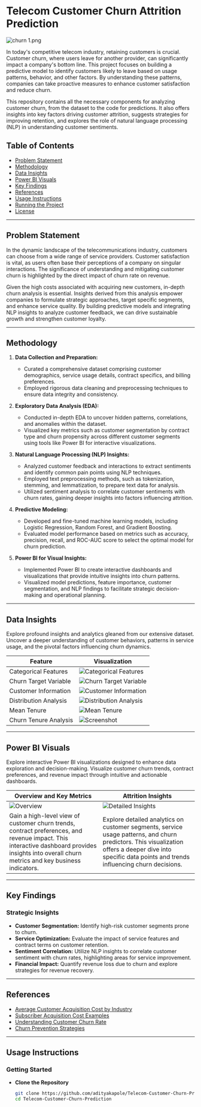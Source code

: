 # Telecom Customer Churn Attrition Prediction

![churn 1.png](https://miro.medium.com/v2/resize:fit:1024/1*TgciopaOk-C8fwtPmmet3w.png)

In today's competitive telecom industry, retaining customers is crucial. Customer churn, where users leave for another provider, can significantly impact a company's bottom line. This project focuses on building a predictive model to identify customers likely to leave based on usage patterns, behavior, and other factors. By understanding these patterns, companies can take proactive measures to enhance customer satisfaction and reduce churn.

This repository contains all the necessary components for analyzing customer churn, from the dataset to the code for predictions. It also offers insights into key factors driving customer attrition, suggests strategies for improving retention, and explores the role of natural language processing (NLP) in understanding customer sentiments.

## Table of Contents
- [Problem Statement](#problem-statement)
- [Methodology](#methodology)
- [Data Insights](#data-insights)
- [Power BI Visuals](#power-bi-visuals)
- [Key Findings](#key-findings)
- [References](#references)
- [Usage Instructions](#usage-instructions)
- [Running the Project](#running-the-project)
- [License](#license)

---

## Problem Statement

In the dynamic landscape of the telecommunications industry, customers can choose from a wide range of service providers. Customer satisfaction is vital, as users often base their perceptions of a company on singular interactions. The significance of understanding and mitigating customer churn is highlighted by the direct impact of churn rate on revenue. 

Given the high costs associated with acquiring new customers, in-depth churn analysis is essential. Insights derived from this analysis empower companies to formulate strategic approaches, target specific segments, and enhance service quality. By building predictive models and integrating NLP insights to analyze customer feedback, we can drive sustainable growth and strengthen customer loyalty.

---

## Methodology

1. **Data Collection and Preparation:**
   - Curated a comprehensive dataset comprising customer demographics, service usage details, contract specifics, and billing preferences.
   - Employed rigorous data cleaning and preprocessing techniques to ensure data integrity and consistency.

2. **Exploratory Data Analysis (EDA):**
   - Conducted in-depth EDA to uncover hidden patterns, correlations, and anomalies within the dataset.
   - Visualized key metrics such as customer segmentation by contract type and churn propensity across different customer segments using tools like Power BI for interactive visualizations.

3. **Natural Language Processing (NLP) Insights:**
   - Analyzed customer feedback and interactions to extract sentiments and identify common pain points using NLP techniques.
   - Employed text preprocessing methods, such as tokenization, stemming, and lemmatization, to prepare text data for analysis.
   - Utilized sentiment analysis to correlate customer sentiments with churn rates, gaining deeper insights into factors influencing attrition.

4. **Predictive Modeling:**
   - Developed and fine-tuned machine learning models, including Logistic Regression, Random Forest, and Gradient Boosting.
   - Evaluated model performance based on metrics such as accuracy, precision, recall, and ROC-AUC score to select the optimal model for churn prediction.

5. **Power BI for Visual Insights:**
   - Implemented Power BI to create interactive dashboards and visualizations that provide intuitive insights into churn patterns.
   - Visualized model predictions, feature importance, customer segmentation, and NLP findings to facilitate strategic decision-making and operational planning.

---

## Data Insights

Explore profound insights and analytics gleaned from our extensive dataset. Uncover a deeper understanding of customer behaviors, patterns in service usage, and the pivotal factors influencing churn dynamics.

| Feature                                      | Visualization                                                                                       |
|----------------------------------------------|-----------------------------------------------------------------------------------------------------|
| Categorical Features                         | ![Categorical Features](https://github.com/virajbhutada/Telecom-Customer-Churn-Prediction/assets/143819712/ce2e270e-2118-41b5-8207-1fccd2e98982)   |
| Churn Target Variable                        | ![Churn Target Variable](https://github.com/virajbhutada/Telecom-Customer-Churn-Prediction/assets/143819712/681e2805-d61e-4d56-be55-fa0495a5bfd5)  |
| Customer Information                         | ![Customer Information](https://github.com/virajbhutada/Telecom-Customer-Churn-Prediction/assets/143819712/234d902f-f514-4d2f-b28a-6d5813c67909)   |
| Distribution Analysis                        | ![Distribution Analysis](https://github.com/virajbhutada/Telecom-Customer-Churn-Prediction/assets/143819712/e72dbd50-9c94-4c44-bf89-1b3baa090a64)   |
| Mean Tenure                                  | ![Mean Tenure](https://github.com/virajbhutada/Telecom-Customer-Churn-Prediction/assets/143819712/0f8feb7e-d723-4061-beb6-62275d6a54b9)         |
| Churn Tenure Analysis                        | ![Screenshot](https://github.com/virajbhutada/Telecom-Customer-Churn-Prediction/assets/143819712/5942dbb4-47c7-467e-a075-14dc47ca7572)          |

---

## Power BI Visuals

Explore interactive Power BI visualizations designed to enhance data exploration and decision-making. Visualize customer churn trends, contract preferences, and revenue impact through intuitive and actionable dashboards.

| Overview and Key Metrics | Attrition Insights |
|---------------|-------------|
| ![Overview](https://github.com/virajbhutada/Telecom-Customer-Churn-Prediction/assets/143819712/18855f1b-fefe-4317-bede-fb8219d67e9f) | ![Detailed Insights](https://github.com/virajbhutada/Telecom-Customer-Churn-Prediction/assets/143819712/7c068b03-4cdb-4659-b3e3-c15dc481cd59) |
| Gain a high-level view of customer churn trends, contract preferences, and revenue impact. This interactive dashboard provides insights into overall churn metrics and key business indicators. | Explore detailed analytics on customer segments, service usage patterns, and churn predictors. This visualization offers a deeper dive into specific data points and trends influencing churn decisions. |

---

## Key Findings

### Strategic Insights

- **Customer Segmentation:** Identify high-risk customer segments prone to churn.
- **Service Optimization:** Evaluate the impact of service features and contract terms on customer retention.
- **Sentiment Correlation:** Utilize NLP insights to correlate customer sentiment with churn rates, highlighting areas for service improvement.
- **Financial Impact:** Quantify revenue loss due to churn and explore strategies for revenue recovery.

---

## References

- [Average Customer Acquisition Cost by Industry](https://hockeystack.com/blog/average-customer-acquisition-cost-by-industry/)
- [Subscriber Acquisition Cost Examples](https://www.klipfolio.com/resources/kpi-examples/call-center/subscriber-acquisition-cost)
- [Understanding Customer Churn Rate](https://www.zendesk.com/in/blog/customer-churn-rate/#georedirect)
- [Churn Prevention Strategies](https://www.profitwell.com/customer-churn/churn-prevention)

---

## Usage Instructions

### Getting Started

- **Clone the Repository**

   ```bash
   git clone https://github.com/adityakapole/Telecom-Customer-Churn-Prediction.git
   cd Telecom-Customer-Churn-Prediction
